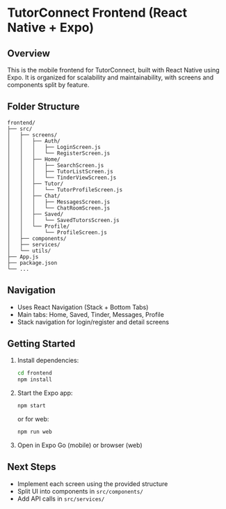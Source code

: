 # TutorConnect Frontend (React Native + Expo)

## Overview
This is the mobile frontend for TutorConnect, built with React Native using Expo. It is organized for scalability and maintainability, with screens and components split by feature.

## Folder Structure
```
frontend/
├── src/
│   ├── screens/
│   │   ├── Auth/
│   │   │   ├── LoginScreen.js
│   │   │   └── RegisterScreen.js
│   │   ├── Home/
│   │   │   ├── SearchScreen.js
│   │   │   ├── TutorListScreen.js
│   │   │   └── TinderViewScreen.js
│   │   ├── Tutor/
│   │   │   └── TutorProfileScreen.js
│   │   ├── Chat/
│   │   │   ├── MessagesScreen.js
│   │   │   └── ChatRoomScreen.js
│   │   ├── Saved/
│   │   │   └── SavedTutorsScreen.js
│   │   └── Profile/
│   │       └── ProfileScreen.js
│   ├── components/
│   ├── services/
│   └── utils/
├── App.js
├── package.json
└── ...
```

## Navigation
- Uses React Navigation (Stack + Bottom Tabs)
- Main tabs: Home, Saved, Tinder, Messages, Profile
- Stack navigation for login/register and detail screens

## Getting Started
1. Install dependencies:
   ```sh
   cd frontend
   npm install
   ```
2. Start the Expo app:
   ```sh
   npm start
   ```
   or for web:
   ```sh
   npm run web
   ```
3. Open in Expo Go (mobile) or browser (web)

## Next Steps
- Implement each screen using the provided structure
- Split UI into components in `src/components/`
- Add API calls in `src/services/` 